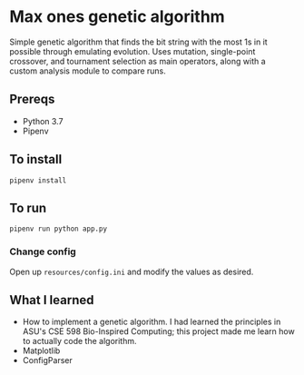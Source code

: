 # Max ones genetic algorithm

Simple genetic algorithm that finds the bit string with the most 1s in it possible through emulating evolution. Uses mutation, single-point crossover, and tournament selection as main operators, along with a custom analysis module to compare runs.

## Prereqs
* Python 3.7
* Pipenv

## To install
`pipenv install`

## To run
`pipenv run python app.py`

### Change config
Open up `resources/config.ini` and modify the values as desired.

## What I learned
* How to implement a genetic algorithm. I had learned the principles in ASU's CSE 598 Bio-Inspired Computing; this project made me learn how to actually code the algorithm.
* Matplotlib
* ConfigParser

